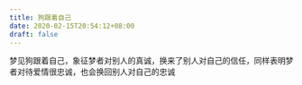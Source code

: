 ```yaml
---
title: 狗跟着自己
date: 2020-02-15T20:54:12+08:00
draft: false
---
```


梦见狗跟着自己，象征梦者对别人的真诚，换来了别人对自己的信任，同样表明梦者对待爱情很忠诚，也会换回别人对自己的忠诚